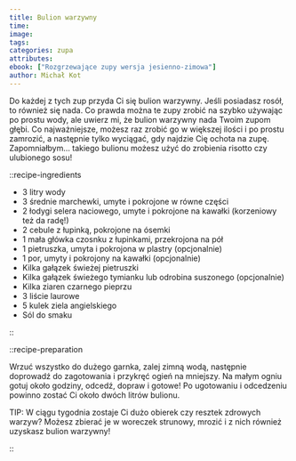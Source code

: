 ```yaml
---
title: Bulion warzywny
time:
image:
tags:
categories: zupa
attributes:
ebook: ["Rozgrzewające zupy wersja jesienno-zimowa"]
author: Michał Kot
---
```


Do każdej z tych zup przyda Ci się bulion warzywny. Jeśli posiadasz rosół, to również się nada. Co prawda można te zupy zrobić na szybko używając po prostu wody, ale uwierz mi, że bulion warzywny nada Twoim zupom głębi. Co najważniejsze, możesz raz zrobić go w większej ilości i po prostu zamrozić, a następnie tylko wyciągać, gdy najdzie Cię ochota na zupę. Zapomniałbym… takiego bulionu możesz użyć do zrobienia risotto czy ulubionego sosu!

::recipe-ingredients

- 3 litry wody
- 3 średnie marchewki, umyte i pokrojone w równe części
- 2 łodygi selera naciowego, umyte i pokrojone na kawałki (korzeniowy też da radę!)
- 2 cebule z łupinką, pokrojone na ósemki
- 1 mała główka czosnku z łupinkami, przekrojona na pół
- 1 pietruszka, umyta i pokrojona w plastry (opcjonalnie)
- 1 por, umyty i pokrojony na kawałki (opcjonalnie)
- Kilka gałązek świeżej pietruszki
- Kilka gałązek świeżego tymianku lub odrobina suszonego (opcjonalnie)
- Kilka ziaren czarnego pieprzu
- 3 liście laurowe
- 5 kulek ziela angielskiego
- Sól do smaku

::

::recipe-preparation

Wrzuć wszystko do dużego garnka, zalej zimną wodą, następnie doprowadź do zagotowania i przykręć ogień na mniejszy. Na małym ogniu gotuj około godziny, odcedź, dopraw i gotowe! Po ugotowaniu i odcedzeniu powinno zostać Ci około dwóch litrów bulionu.

TIP: W ciągu tygodnia zostaje Ci dużo obierek czy resztek zdrowych warzyw? Możesz zbierać je w woreczek strunowy, mrozić i z nich również uzyskasz bulion warzywny!

::